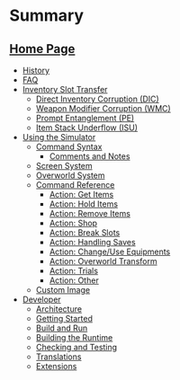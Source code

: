 # Summary

[Home Page](./index.md)
---
- [History](./history.md)
- [FAQ](./faq.md)
- [Inventory Slot Transfer](./ist/index.md)
  - [Direct Inventory Corruption (DIC)](./ist/dic.md)
  - [Weapon Modifier Corruption (WMC)](./ist/wmc.md)
  - [Prompt Entanglement (PE)]()
  - [Item Stack Underflow (ISU)]()
- [Using the Simulator](./user/index.md)
  - [Command Syntax](./user/syntax.md)
    - [Comments and Notes](./user/syntax_comment.md)
  - [Screen System](./user/screen_system.md)
  - [Overworld System](./user/overworld_system.md)
  - [Command Reference](./user/commands.md)
    - [Action: Get Items](./action/get.md)
    - [Action: Hold Items](./action/hold.md)
    - [Action: Remove Items](./action/remove.md)
    - [Action: Shop](./action/shop.md)
    - [Action: Break Slots](./action/break_slots.md)
    - [Action: Handling Saves]()
    - [Action: Change/Use Equipments]()
    - [Action: Overworld Transform]()
    - [Action: Trials]()
    - [Action: Other]()
  - [Custom Image](./user/custom_image.md)
- [Developer](./developer/index.md)
  - [Architecture](./developer/arch/index.md)
  - [Getting Started](./developer/contributing/setup.md)
  - [Build and Run](./developer/contributing/run.md)
  - [Building the Runtime](./developer/contributing/runtime.md)
  - [Checking and Testing](./developer/contributing/testing.md)
  - [Translations](./developer/contributing/translation.md)
  - [Extensions](./developer/extensions/temp.md)

